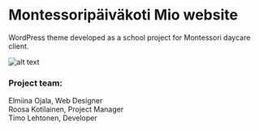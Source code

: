 # Montessoripäiväkoti Mio website

WordPress theme developed as a school project for Montessori daycare client.

![alt text](https://github.com/Timpzu/montessorikerava-website/blob/master/img/Mio_website.gif)

### Project team:

Elmiina Ojala, Web Designer<br>
Roosa Kotilainen, Project Manager<br>
Timo Lehtonen, Developer
